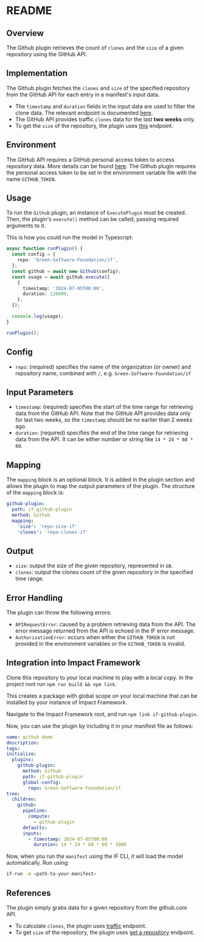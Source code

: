 # README

## Overview

The Github plugin retrieves the count of `clones` and the `size` of a given repository using the GitHub API.

## Implementation

The Github plugin fetches the `clones` and `size` of the specified repository from the GitHub API for each entry in a manifest's input data.

- The `timestamp` and `duration` fields in the input data are used to filter the clone data. The relevant endpoint is documented [here](https://docs.github.com/en/rest/metrics/traffic).
- The GitHub API provides traffic `clones` data for the last **two weeks** only.
- To get the `size` of the repository, the plugin uses [this](https://docs.github.com/en/rest/repos/repos?apiVersion=2022-11-28#get-a-repository) endpoint.

## Environment

The GitHub API requires a GitHub personal access token to access repository data. More details can be found [here](https://docs.github.com/en/authentication/keeping-your-account-and-data-secure/managing-your-personal-access-tokens#creating-a-fine-grained-personal-access-token). The Github plugin requires the personal access token to be set in the environment variable file with the name `GITHUB_TOKEN`.

## Usage

To run the `Github` plugin, an instance of `ExecutePlugin` must be created. Then, the plugin's `execute()` method can be called, passing required arguments to it.

This is how you could run the model in Typescript:

```typescript
async function runPlugin() {
  const config = {
    repo: 'Green-Software-Foundation/if',
  };
  const github = await new Github(config);
  const usage = await github.execute([
    {
      timestamp: '2024-07-05T00:00',
      duration: 126000,
    },
  ]);

  console.log(usage);
}

runPlugin();
```

## Config

- `repo`: (required) specifies the name of the organization (or owner) and repository name, combined with `/`, e.g. `Green-Software-Foundation/if`

## Input Parameters

- `timestamp`: (required) specifies the start of the time range for retrieving data from the GitHub API. Note that the GitHub API provides data only for last two weeks, so the `timestamp` should be no earlier than 2 weeks ago.
- `duration`: (required) specifies the end of the time range for retrieving data from the API. It can be either number or string like `14 * 24 * 60 * 60`.

## Mapping

The `mapping` block is an optional block. It is added in the plugin section and allows the plugin to map the output parameters of the plugin. The structure of the `mapping` block is:

```yaml
github-plugin:
  path: if-github-plugin
  method: Github
  mapping:
    'size': 'repo-size-if'
    'clones': 'repo-clones-if'
```

## Output

- `size`: output the size of the given repository, represented in `GB`.
- `clones`: output the clones count of the given repository in the specified time range.

## Error Handling

The plugin can throw the following errors:

- `APIRequestError`: caused by a problem retrieving data from the API. The error message returned from the API is echoed in the IF error message.
- `AuthorizationError`: occurs when either the `GITHUB_TOKEN` is not provided in the environment variables or the `GITHUB_TOKEN` is invalid.

## Integration into Impact Framework

Clone this repository to your local machine to play with a local copy. In the project root run `npm run build && npm link`.

This creates a package with global scope on your local machine that can be installed by your instance of Impact Framework.

Navigate to the Impact Framework root, and run `npm link if-github-plugin`.

Now, you can use the plugin by including it in your manifest file as follows:

```yaml
name: github demo
description:
tags:
initialize:
  plugins:
    github-plugin:
      method: Github
      path: if-github-plugin
      global-config:
        repo: Green-Software-Foundation/if
tree:
  children:
    github:
      pipeline:
        compute:
          - github-plugin
      defaults:
      inputs:
        - timestamp: 2024-07-05T00:00
          duration: 14 * 24 * 60 * 60 * 1000
```

Now, when you run the `manifest` using the IF CLI, it will load the model automatically. Run using:

```sh
if-run -m <path-to-your-manifest>
```

## References

The plugin simply grabs data for a given repository from the github.com API.

- To calculate `clones`, the plugin uses [traffic](https://docs.github.com/en/rest/metrics/traffic) endpoint.
- To get `size` of the repository, the plugin uses [get a repository](https://docs.github.com/en/rest/repos/repos?apiVersion=2022-11-28#get-a-repository) endpoint.
